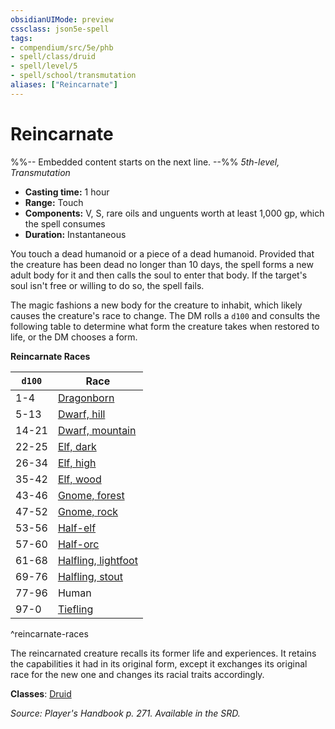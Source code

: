 ```yaml
---
obsidianUIMode: preview
cssclass: json5e-spell
tags:
- compendium/src/5e/phb
- spell/class/druid
- spell/level/5
- spell/school/transmutation
aliases: ["Reincarnate"]
---
```

# Reincarnate
%%-- Embedded content starts on the next line. --%%
*5th-level, Transmutation*  

- **Casting time:** 1 hour
- **Range:** Touch
- **Components:** V, S, rare oils and unguents worth at least 1,000 gp, which the spell consumes
- **Duration:** Instantaneous

You touch a dead humanoid or a piece of a dead humanoid. Provided that the creature has been dead no longer than 10 days, the spell forms a new adult body for it and then calls the soul to enter that body. If the target's soul isn't free or willing to do so, the spell fails.

The magic fashions a new body for the creature to inhabit, which likely causes the creature's race to change. The DM rolls a `d100` and consults the following table to determine what form the creature takes when restored to life, or the DM chooses a form.

**Reincarnate Races**

| `d100` | Race |
|--------|------|
| 1-4 | [Dragonborn](/compendium/races/dragonborn.md) |
| 5-13 | [Dwarf, hill](/compendium/races/dwarf-hill.md) |
| 14-21 | [Dwarf, mountain](/compendium/races/dwarf-mountain.md) |
| 22-25 | [Elf, dark](/compendium/races/elf-drow.md) |
| 26-34 | [Elf, high](/compendium/races/elf-high.md) |
| 35-42 | [Elf, wood](/compendium/races/elf-wood.md) |
| 43-46 | [Gnome, forest](/compendium/races/gnome-forest.md) |
| 47-52 | [Gnome, rock](/compendium/races/gnome-rock.md) |
| 53-56 | [Half-elf](/compendium/races/half-elf.md) |
| 57-60 | [Half-orc](/compendium/races/half-orc.md) |
| 61-68 | [Halfling, lightfoot](/compendium/races/halfling-lightfoot.md) |
| 69-76 | [Halfling, stout](/compendium/races/halfling-stout.md) |
| 77-96 | Human |
| 97-0 | [Tiefling](/compendium/races/tiefling.md) |
^reincarnate-races

The reincarnated creature recalls its former life and experiences. It retains the capabilities it had in its original form, except it exchanges its original race for the new one and changes its racial traits accordingly.

**Classes**: [Druid](/compendium/classes/druid.md)

*Source: Player's Handbook p. 271. Available in the SRD.*